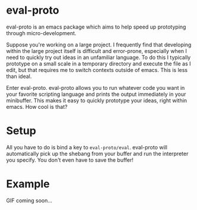 # eval-proto

eval-proto is an emacs package which aims to help speed up prototyping through
micro-development.

Suppose you're working on a large project. I frequently find that developing
within the large project itself is difficult and error-prone, especially when I
need to quickly try out ideas in an unfamiliar language. To do this I typically
prototype on a small scale in a temporary directory and execute the file as I
edit, but that requires me to switch contexts outside of emacs. This is less
than ideal.

Enter eval-proto. eval-proto allows you to run whatever code you want in your
favorite scripting language and prints the output immediately in your
minibuffer. This makes it easy to quickly prototype your ideas, right within
emacs. How cool is that?

# Setup

All you have to do is bind a key to `eval-proto/eval`. eval-proto will
automatically pick up the shebang from your buffer and run the interpreter you
specify. You don't even have to save the buffer!

# Example

GIF coming soon...
